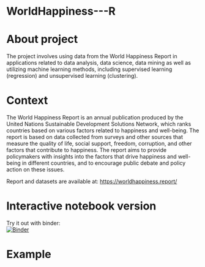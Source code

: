 # WorldHappiness---R

# About project
The project involves using data from the World Happiness Report in applications related to data analysis, data science, data mining as well as utilizing machine learning methods, including supervised learning (regression) and unsupervised learning (clustering).

# Context
The World Happiness Report is an annual publication produced by the United Nations Sustainable Development Solutions Network, which ranks countries based on various factors related to happiness and well-being. The report is based on data collected from surveys and other sources that measure the quality of life, social support, freedom, corruption, and other factors that contribute to happiness. The report aims to provide policymakers with insights into the factors that drive happiness and well-being in different countries, and to encourage public debate and policy action on these issues.

Report and datasets are available at: https://worldhappiness.report/

# Interactive notebook version
Try it out with binder:<br /> [![Binder](https://mybinder.org/badge_logo.svg)](https://mybinder.org/v2/gh/madrian98/WorldHappiness-R/b779c0a4e166554f5fd0c8f29a5baaa7edc34e19?urlpath=lab%2Ftree%2FWorld%20Happiness%20Data%20Analysis%20(R).ipynb)

# Example
